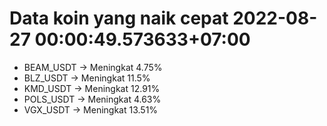 # Data koin yang naik cepat 2022-08-27 00:00:49.573633+07:00

* BEAM_USDT -> Meningkat 4.75%
* BLZ_USDT -> Meningkat 11.5%
* KMD_USDT -> Meningkat 12.91%
* POLS_USDT -> Meningkat 4.63%
* VGX_USDT -> Meningkat 13.51%
